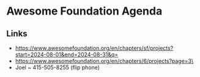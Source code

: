 # Awesome Foundation Agenda

## Links

* https://www.awesomefoundation.org/en/chapters/sf/projects?start=2024-08-01&end=2024-08-31&q=
* https://www.awesomefoundation.org/en/chapters/6/projects?page=3\
* Joel ~ 415-505-8255 (flip phone)
